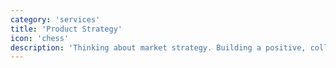 ```yaml
---
category: 'services'
title: 'Product Strategy'
icon: 'chess'
description: 'Thinking about market strategy. Building a positive, collaborative relationship with product is critical to building anything worth a damn.'
---
```

